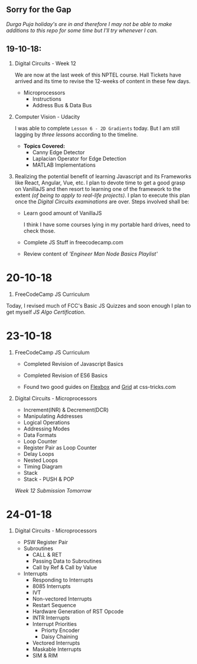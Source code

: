 ## Sorry for the Gap
*Durga Puja holiday's are in and therefore I may not be able to make additions to this repo for some time but I'll try whenever I can.*

## 19-10-18:

1. Digital Circuits - Week 12

    We are now at the last week of this NPTEL course. Hall Tickets have arrived and its time to revise the 12-weeks of content in these few days.

    * Microprocessors
        * Instructions
        * Address Bus & Data Bus

2. Computer Vision - Udacity

    I was able to complete `Lesson 6 - 2D Gradients` today. But I am still lagging by *three lessons* according to the timeline. 

    * **Topics Covered:**
        * Canny Edge Detector
        * Laplacian Operator for Edge Detection
        * MATLAB Implementations

3. Realizing the potential benefit of learning Javascript and its Frameworks like React, Angular, Vue, etc. I plan to devote time to get a good grasp on VanillaJS and then resort to learning one of the framework to the extent *(of being to apply to real-life projects)*. I plan to execute this plan once the *Digital Circuits examinations* are over.
Steps involved shall be:
    * Learn good amount of VanillaJS

        I think I have some courses lying in my portable hard drives, need to check those.

    * Complete JS Stuff in freecodecamp.com
    * Review content of *'Engineer Man Node Basics Playlist'*

# 20-10-18

1. FreeCodeCamp JS Curriculum

Today, I revised much of FCC's Basic JS Quizzes and soon enough I plan to get myself *JS Algo Certification*.

# 23-10-18

1. FreeCodeCamp JS Curriculum

    * Completed Revision of Javascript Basics
    * Completed Revision of ES6 Basics

    * Found two good guides on [Flexbox](https://css-tricks.com/snippets/css/a-guide-to-flexbox/) and [Grid](https://css-tricks.com/snippets/css/complete-guide-grid/) at css-tricks.com

2. Digital Circuits - Microprocessors

    * Increment(INR) & Decrement(DCR)
    * Manipulating Addresses
    * Logical Operations
    * Addressing Modes
    * Data Formats
    * Loop Counter
    * Register Pair as Loop Counter
    * Delay Loops
    * Nested Loops
    * Timing Diagram
    * Stack
    * Stack - PUSH & POP

    *Week 12 Submission Tomorrow*

# 24-01-18

1. Digital Circuits - Microprocessors

    * PSW Register Pair
    * Subroutines
        * CALL & RET
        * Passing Data to Subroutines
        * Call by Ref & Call by Value
    * Interrupts
        * Responding to Interrupts
        * 8085 Interrupts
        * IVT
        * Non-vectored Interrupts
        * Restart Sequence
        * Hardware Generation of RST Opcode
        * INTR Interrupts
        * Interrupt Priorities
            * Priorty Encoder
            * Daisy Chaining
        * Vectored Interrupts
        * Maskable Interrupts
        * SIM & RIM
